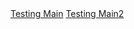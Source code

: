 <html>
  <head>
    <title>3121Testing</title>
    <script type="text/javascript"> 
      var queryString = window.location.search.slice(1); 
      // if query string exists 
      if (queryString) { 
      qString = queryString.split('q=')[1].split('&')[0]; 
      alert(qString); 
      } 
    </script>
   </head>
  
  <body>
  <a href="https://hong31212019.github.io/31212019.github.io/Main.html">Testing Main</a>
  <a href="https://hong31212019.github.io/31212019.github.io/main2.html">Testing Main2</a>
  </body>


</html>
